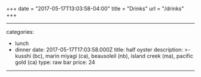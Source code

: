 
+++
date = "2017-05-17T13:03:58-04:00"
title = "Drinks"
url = "/drinks"
+++

---
categories:
  - lunch
  - dinner
date: 2017-05-17T17:03:58.000Z
title: half oyster
description: >-
  kusshi (bc), marin miyagi (ca), beausoleil (nb), island creek (ma), pacific
  gold (ca)
type: raw bar
price: 24
---







